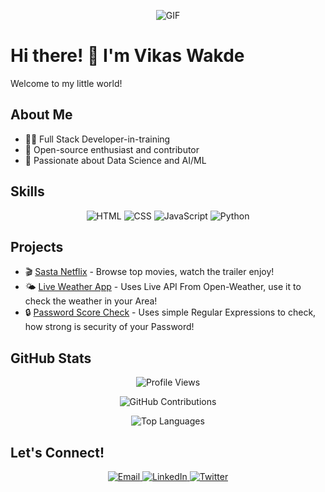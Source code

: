 <!-- Add a cool banner or header image -->
<p align="center">
  <img src="https://github.com/vikaswakde/FreeCodeCamp-Practice-Projects/assets/110342308/7003806a-69f3-4512-b1ca-502a29f3785a" alt="GIF">
</p>

# Hi there! 👋 I'm Vikas Wakde

Welcome to my little world! 

## About Me

- 👨‍💻 Full Stack Developer-in-training
- 🌟 Open-source enthusiast and contributor
- 🚀 Passionate about Data Science and AI/ML

## Skills

<p align="center">
  <img src="https://img.shields.io/badge/HTML-Expert-orange?style=flat-square&logo=html5" alt="HTML">
  <img src="https://img.shields.io/badge/CSS-Expert-blue?style=flat-square&logo=css3" alt="CSS">
  <img src="https://img.shields.io/badge/JavaScript-Intermediate-yellow?style=flat-square&logo=javascript" alt="JavaScript">
  <img src="https://img.shields.io/badge/Python-Learning-brightgreen?style=flat-square&logo=python" alt="Python">
</p>

## Projects

- 🎬 [Sasta Netflix](https://vikaswakde.github.io/Sasta-Netflix/) - Browse top movies, watch the trailer enjoy!
- 🌤️ [Live Weather App](https://github.com/vikaswakde/live-weather-app) - Uses Live API From Open-Weather, use it to check the weather in your Area!
- 🔒 [Password Score Check](https://github.com/vikaswakde/password-score-check) - Uses simple Regular Expressions to check, how strong is security of your Password!

## GitHub Stats

<p align="center">
  <img src="https://komarev.com/ghpvc/?username=vikaswakde" alt="Profile Views">
</p>

<p align="center">
  <img src="https://github-readme-stats.vercel.app/api?username=vikaswakde&show_icons=true&count_private=true&hide=stars&theme=dark" alt="GitHub Contributions">
</p>

<p align="center">
  <img src="https://github-readme-stats.vercel.app/api/top-langs/?username=vikaswakde&layout=compact&theme=dark" alt="Top Languages">
</p>

## Let's Connect!

<p align="center">
  <a href="mailto:vikaswakdepc@gmail.com">
    <img src="https://img.shields.io/badge/Email-vikaswakdepc%40gmail.com-red?style=flat-square&logo=gmail" alt="Email">
  </a>
  <a href="https://www.linkedin.com/in/vikas-wakde-a7b1b6227/">
    <img src="https://img.shields.io/badge/LinkedIn-Vikas%20Wakde-blue?style=flat-square&logo=linkedin" alt="LinkedIn">
  </a>
  <a href="https://twitter.com/vikaswakdeos">
    <img src="https://img.shields.io/badge/Twitter-vikaswakdeos-blue?style=flat-square&logo=twitter" alt="Twitter">
  </a>
</p>
